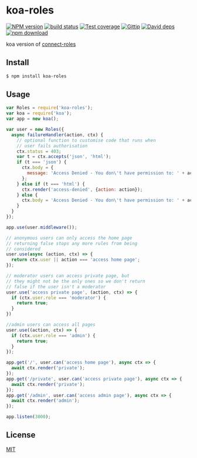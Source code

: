 koa-roles
=======

[![NPM version][npm-image]][npm-url]
[![build status][travis-image]][travis-url]
[![Test coverage][coveralls-image]][coveralls-url]
[![Gittip][gittip-image]][gittip-url]
[![David deps][david-image]][david-url]
[![npm download][download-image]][download-url]

[npm-image]: https://img.shields.io/npm/v/koa-roles.svg?style=flat-square
[npm-url]: https://npmjs.org/package/koa-roles
[travis-image]: https://img.shields.io/travis/koajs/koa-roles.svg?style=flat-square
[travis-url]: https://travis-ci.org/koajs/koa-roles
[coveralls-image]: https://img.shields.io/coveralls/koajs/koa-roles.svg?style=flat-square
[coveralls-url]: https://coveralls.io/r/koajs/koa-roles?branch=master
[gittip-image]: https://img.shields.io/gittip/fengmk2.svg?style=flat-square
[gittip-url]: https://www.gittip.com/fengmk2/
[david-image]: https://img.shields.io/david/koajs/koa-roles.svg?style=flat-square
[david-url]: https://david-dm.org/koajs/koa-roles
[download-image]: https://img.shields.io/npm/dm/koa-roles.svg?style=flat-square
[download-url]: https://npmjs.org/package/koa-roles

koa version of [connect-roles](https://github.com/ForbesLindesay/connect-roles)

## Install

```bash
$ npm install koa-roles
```

## Usage

```js
var Roles = require('koa-roles');
var koa = require('koa');
var app = new koa();

var user = new Roles({
  async failureHandler(action, ctx) {
    // optional function to customise code that runs when
    // user fails authorisation
    ctx.status = 403;
    var t = ctx.accepts('json', 'html');
    if (t === 'json') {
      ctx.body = {
        message: 'Access Denied - You don\'t have permission to: ' + action
      };
    } else if (t === 'html') {
      ctx.render('access-denied', {action: action});
    } else {
      ctx.body = 'Access Denied - You don\'t have permission to: ' + action;
    }
  }
});

app.use(user.middleware());

// anonymous users can only access the home page
// returning false stops any more rules from being
// considered
user.use(async (action, ctx) => {
  return ctx.user || action === 'access home page';
});

// moderator users can access private page, but
// they might not be the only ones so we don't return
// false if the user isn't a moderator
user.use('access private page', (action, ctx) => {
  if (ctx.user.role === 'moderator') {
    return true;
  }
})

//admin users can access all pages
user.use((action, ctx) => {
  if (ctx.user.role === 'admin') {
    return true;
  }
});

app.get('/', user.can('access home page'), async ctx => {
  await ctx.render('private');
});
app.get('/private', user.can('access private page'), async ctx => {
  await ctx.render('private');
});
app.get('/admin', user.can('access admin page'), async ctx => {
  await ctx.render('admin');
});

app.listen(3000);
```

## License

[MIT](LICENSE.txt)
